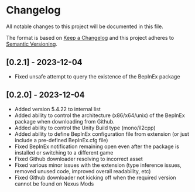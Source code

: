 # Changelog

All notable changes to this project will be documented in this file.

The format is based on [Keep a Changelog](http://keepachangelog.com/) and this project adheres to [Semantic Versioning](http://semver.org/).

## [0.2.1] - 2023-12-04

- Fixed unsafe attempt to query the existence of the BepInEx package

## [0.2.0] - 2023-12-04

- Added version 5.4.22 to internal list
- Added ability to control the architecture (x86/x64/unix) of the BepInEx package when downloading from Github.
- Added ability to control the Unity Build type (mono/il2cpp)
- Added ability to define BepInEx configuration file from extension (or just include a pre-defined BepInEx.cfg file)
- Fixed BepInEx notification remaining open even after the package is installed or switching to a different game
- Fixed Github downloader resolving to incorrect asset
- Fixed various minor issues with the extension (type inference issues, removed unused code, improved overall readability, etc)
- Fixed Github downloader not kicking off when the required version cannot be found on Nexus Mods